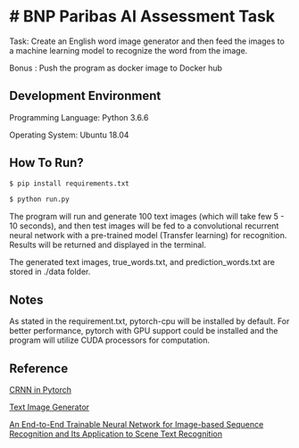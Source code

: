 # # BNP Paribas AI Assessment Task

Task: Create an English word image generator and then feed the images to a 		  	machine learning model to recognize the word from the image.

Bonus : Push the program as docker image to Docker hub

## Development Environment
Programming Language: Python 3.6.6

Operating System: Ubuntu 18.04

## How To Run?
```sh
$ pip install requirements.txt
```
```sh
$ python run.py
```
The program will run and generate 100 text images (which will take few 5 - 10 seconds), and then test images will be fed to a convolutional recurrent neural network with a pre-trained model (Transfer learning) for recognition. Results will be returned and displayed in the terminal.

The generated text images, true_words.txt, and prediction_words.txt are stored in ./data folder.

## Notes
As stated in the requirement.txt, pytorch-cpu will be installed by default. For better performance, pytorch with GPU support could be installed and the program will utilize CUDA processors for computation.

## Reference
[CRNN in Pytorch](https://github.com/meijieru/crnn.pytorch)

[Text Image Generator](https://github.com/Belval/TextRecognitionDataGenerator)

[An End-to-End Trainable Neural Network for Image-based Sequence Recognition and Its Application to Scene Text Recognition](https://arxiv.org/abs/1507.05717) 
